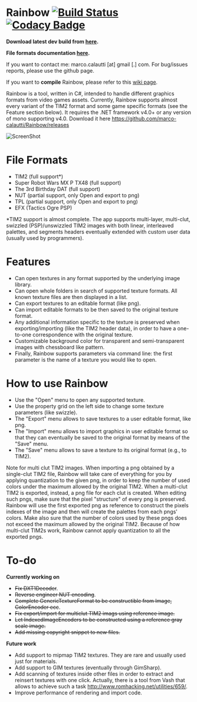 Rainbow [![Build Status](https://travis-ci.com/marco-calautti/Rainbow.svg?branch=master)](https://travis-ci.com/marco-calautti/Rainbow) [![Codacy Badge](https://app.codacy.com/project/badge/Grade/414449c402094f33bdbdc5c7b125cc41)](https://www.codacy.com/gh/marco-calautti/Rainbow/dashboard?utm_source=github.com&amp;utm_medium=referral&amp;utm_content=marco-calautti/Rainbow&amp;utm_campaign=Badge_Grade)
=======
**Download latest dev build from [here](https://www.dropbox.com/s/tzfosqzbifqieo4/rainbow_win32_bin_dev.zip?dl=1).**

**File formats documentation [here](https://github.com/marco-calautti/Rainbow/wiki).**

If you want to contact me: marco.calautti [at] gmail [.] com. For bug/issues reports, please use the github page.

If you want to **compile** Rainbow, please refer to this [wiki page](https://github.com/marco-calautti/Rainbow/wiki/How-to-build-Rainbow).


Rainbow is a tool, written in C#, intended to handle different graphics formats from video games assets.
Currently, Rainbow supports almost every variant of the TIM2 format and some game specific formats (see the Feature section below).
It requires the .NET framework v4.0+ or any version of mono supporting v4.0.
Download it here https://github.com/marco-calautti/Rainbow/releases

![ScreenShot](http://i.imgur.com/FsrZ2SY.png)

File Formats
============
* TIM2 (full support*)
* Super Robot Wars MX P TX48 (full support)
* The 3rd Birthday DAT (full support)
* NUT (partial support, only Open and export to png)
* TPL (partial support, only Open and export to png)
* EFX (Tactics Ogre PSP)

*TIM2 support is almost complete. The app supports multi-layer, multi-clut, swizzled (PSP)/unswizzled TIM2 images with both linear, interleaved palettes, and segments headers eventually extended with custom user data (usually used by programmers).

Features
=======
* Can open textures in any format supported by the underlying image library.
* Can open whole folders in search of supported texture formats. All known texture files are then displayed in a list.
* Can export textures to an editable format (like png).
* Can import editable formats to be then saved to the original texture format.
* Any additional information specific to the texture is preserved when exporting/importing (like the TIM2 header data), in order to have a one-to-one correspondence with the original texture.
* Customizable background color for transparent and semi-transparent images with chessboard like pattern.
* Finally, Rainbow supports parameters via command line: the first parameter is the name of a texture you would like to open.



How to use Rainbow
=======

* Use the "Open" menu to open any supported texture.
* Use the property grid on the left side to change some texture parameters (like swizzle).
* The "Export" menu allows to save textures to a user editable format, like png.
* The "Import" menu allows to import graphics in user editable format so that they can eventually be saved to the original format by means of the "Save" menu.
* The "Save" menu allows to save a texture to its original format (e.g., to TIM2).

Note for multi clut TIM2 images. When importing a png obtained by a single-clut TIM2 file, Rainbow will take care of everything for you by applying quantization to the given png, in order to keep the number of used colors under the maximum allowed by the original TIM2.
When a multi-clut TIM2 is exported, instead, a png file for each clut is created. When editing such pngs, make sure that the pixel "structure" of every png is preserved. Rainbow will use the first exported png as reference to construct the pixels indexes of the image and then will create the palettes from each pngs' colors. Make also sure that the number of colors used by these pngs does not exceed the maximum allowed by the original TIM2. Because of how multi-clut TIM2s work, Rainbow cannot apply quantization to all the exported pngs.

To-do
=======

**Currently working on**
* ~~Fix DXT1Decoder~~.
* ~~Reverse engineer NUT encoding~~.
* ~~Complete GenericTextureFormat to be constructible from Image, ColorEncoder ecc~~.
* ~~Fix export/import for multiclut TIM2 imags using reference image.~~
* ~~Let IndexedImageEncoders to be constructed using a reference gray scale image.~~
* ~~Add missing copyright snippet to new files.~~

**Future work**
* Add support to mipmap TIM2 textures. They are rare and usually used just for materials.
* Add support to GIM textures (eventually through GimSharp).
* Add scanning of textures inside other files in order to extract and reinsert textures with one click. Actually, there is a tool from Vash that allows to achieve such a task http://www.romhacking.net/utilities/659/.
* Improve performance of rendering and import code.
